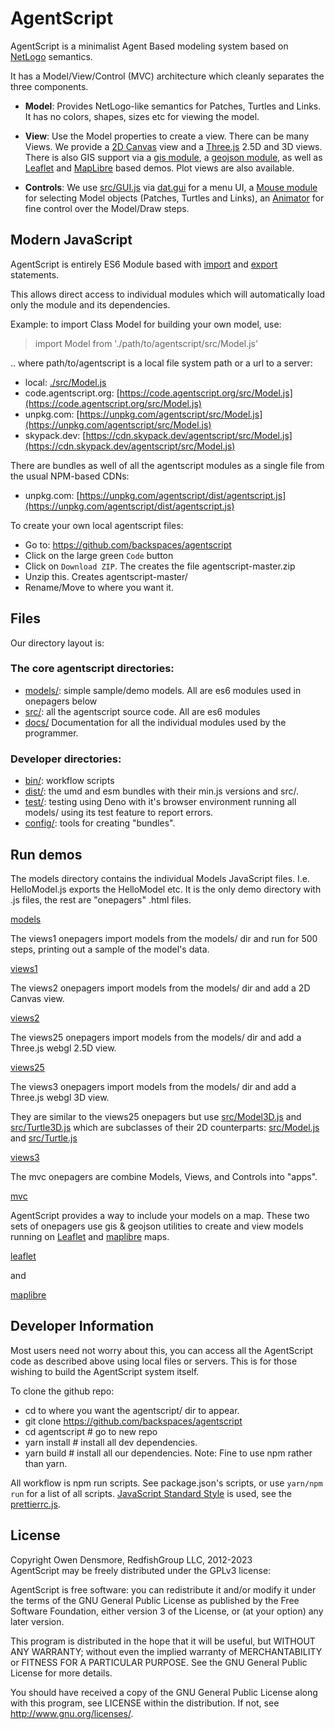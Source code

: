 # AgentScript

AgentScript is a minimalist Agent Based modeling system based on [NetLogo](https://ccl.northwestern.edu/netlogo/) semantics.

It has a Model/View/Control (MVC) architecture which cleanly separates the three components.

-   **Model**: Provides NetLogo-like semantics for Patches, Turtles and Links. It has no colors, shapes, sizes etc for viewing the model.

-   **View**: Use the Model properties to create a view. There can be many Views. We provide a [2D Canvas](https://developer.mozilla.org/en-US/docs/Web/API/CanvasRenderingContext2D) view and a [Three.js](https://threejs.org/) 2.5D and 3D views. There is also GIS support via a [gis module](https://github.com/backspaces/agentscript/blob/master/src/gis.js), a [geojson module](https://github.com/backspaces/agentscript/blob/master/src/geojson.js), as well as [Leaflet](https://leafletjs.com/) and [MapLibre](https://github.com/maplibre/maplibre-gl-js#readme/) based demos. Plot views are also available.

-   **Controls**: We use [src/GUI.js](https://code.agentscript.org/src/GUI.js) via [dat.gui](https://github.com/dataarts/dat.gui) for a menu UI, a [Mouse module](https://github.com/backspaces/agentscript/blob/master/src/Mouse.js) for selecting Model objects (Patches, Turtles and Links), an [Animator](https://github.com/backspaces/agentscript/blob/master/src/Animator.js) for fine control over the Model/Draw steps.

## Modern JavaScript

AgentScript is entirely ES6 Module based with [import](https://developer.mozilla.org/en-US/docs/Web/JavaScript/Reference/Statements/import) and [export](https://developer.mozilla.org/en-US/docs/Web/JavaScript/Reference/Statements/export) statements.

This allows direct access to individual modules which will automatically load only the module and its dependencies.

Example: to import Class Model for building your own model, use:

> import Model from './path/to/agentscript/src/Model.js'

.. where path/to/agentscript is a local file system path or a url to a server:

-   local: [./src/Model.js](https://raw.githubusercontent.com/backspaces/agentscript/master/src/Model.js)
-   code.agentscript.org: [https://code.agentscript.org/src/Model.js](https://code.agentscript.org/src/Model.js)
-   unpkg.com: [https://unpkg.com/agentscript/src/Model.js](https://unpkg.com/agentscript/src/Model.js)
-   skypack.dev: [https://cdn.skypack.dev/agentscript/src/Model.js](https://cdn.skypack.dev/agentscript/src/Model.js)

There are bundles as well of all the agentscript modules as a single file from the usual NPM-based CDNs:

-   unpkg.com: [https://unpkg.com/agentscript/dist/agentscript.js](https://unpkg.com/agentscript/dist/agentscript.js)

To create your own local agentscript files:

-   Go to: https://github.com/backspaces/agentscript
-   Click on the large green `Code` button
-   Click on `Download ZIP`. The creates the file agentscript-master.zip
-   Unzip this. Creates agentscript-master/
-   Rename/Move to where you want it.

## Files

Our directory layout is:

### The core agentscript directories:

-   [models/](https://github.com/backspaces/agentscript/tree/master/models): simple sample/demo models. All are es6 modules used in onepagers below
-   [src/](https://github.com/backspaces/agentscript/tree/master/src): all the agentscript source code. All are es6 modules
-   [docs/](https://code.agentscript.org/docs/) Documentation for all the individual modules used by the programmer.

### Developer directories:

-   [bin/](https://github.com/backspaces/agentscript/tree/master/bin): workflow scripts
-   [dist/](https://unpkg.com/browse/agentscript/dist/): the umd and esm bundles with their min.js versions and src/.
-   [test/](https://github.com/backspaces/agentscript/tree/master/test): testing using Deno with it's browser environment running all models/ using its test feature to report errors.
-   [config/](https://github.com/backspaces/agentscript/tree/master/config): tools for creating "bundles".<br>

## Run demos

The models directory contains the individual Models JavaScript files. I.e. HelloModel.js exports the HelloModel etc. It is the only demo directory with .js files, the rest are "onepagers" .html files.

[models](https://code.agentscript.org/models/)

The views1 onepagers import models from the models/ dir and run for 500 steps, printing out a sample of the model's data.

[views1](https://code.agentscript.org/views1/)

The views2 onepagers import models from the models/ dir and add a 2D Canvas view.

[views2](https://code.agentscript.org/views2/)

The views25 onepagers import models from the models/ dir and add a Three.js webgl 2.5D view.

[views25](https://code.agentscript.org/views25/)

The views3 onepagers import models from the models/ dir and add a Three.js webgl 3D view.

They are similar to the views25 onepagers but use
[src/Model3D.js](https://github.com/backspaces/agentscript/blob/master/src/Model3D.js)
and [src/Turtle3D.js](https://github.com/backspaces/agentscript/blob/master/src/Turtle3D.js)
which are subclasses of their 2D counterparts:
[src/Model.js](https://github.com/backspaces/agentscript/blob/master/src/Model.js)
and [src/Turtle.js](https://github.com/backspaces/agentscript/blob/master/src/Turtle.js)

[views3](https://code.agentscript.org/views3/)

The mvc onepagers are combine Models, Views, and Controls into "apps".

[mvc](https://code.agentscript.org/mvc/)

AgentScript provides a way to include your models on a map. These two sets of onepagers use gis & geojson utilities to create and view models running on [Leaflet](https://leafletjs.com/) and [maplibre](https://github.com/maplibre/maplibre-gl-js#readme/) maps.

[leaflet](https://code.agentscript.org/leaflet)

and

[maplibre](https://code.agentscript.org/maplibre/)

<!-- [fb](./fb/README.md)

An experimental distributed framework for running models in one page while listening & getting results in another. We call these Model Transforms. They currently show their results in the browser console. -->

## Developer Information

Most users need not worry about this, you can access all the AgentScript code as described above using local files or servers. This is for those wishing to build the AgentScript system itself.

To clone the github repo:

-   cd to where you want the agentscript/ dir to appear.
-   git clone https://github.com/backspaces/agentscript
-   cd agentscript # go to new repo
-   yarn install # install all dev dependencies.
-   yarn build # install all our dependencies.
    Note: Fine to use npm rather than yarn.

All workflow is npm run scripts. See package.json's scripts, or use `yarn/npm run` for a list of all scripts. [JavaScript Standard Style](https://standardjs.com/) is used, see the [prettierrc.js](https://github.com/backspaces/agentscript/blob/master/.prettierrc.js).

## License

Copyright Owen Densmore, RedfishGroup LLC, 2012-2023<br>
AgentScript may be freely distributed under the GPLv3 license:

AgentScript is free software: you can redistribute it and/or modify
it under the terms of the GNU General Public License as published by
the Free Software Foundation, either version 3 of the License, or
(at your option) any later version.

This program is distributed in the hope that it will be useful,
but WITHOUT ANY WARRANTY; without even the implied warranty of
MERCHANTABILITY or FITNESS FOR A PARTICULAR PURPOSE. See the
GNU General Public License for more details.

You should have received a copy of the GNU General Public License
along with this program, see LICENSE within the distribution.
If not, see <http://www.gnu.org/licenses/>.

